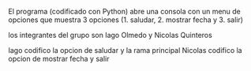 El programa (codificado con Python) abre una consola con un menu de opciones que muestra 3 opciones (1. saludar, 2. mostrar fecha y 3. salir)

los integrantes del grupo son Iago Olmedo y Nicolas Quinteros

Iago codifico la opcion de saludar y la rama principal
Nicolas codifico la opcion de mostrar fecha y salir

